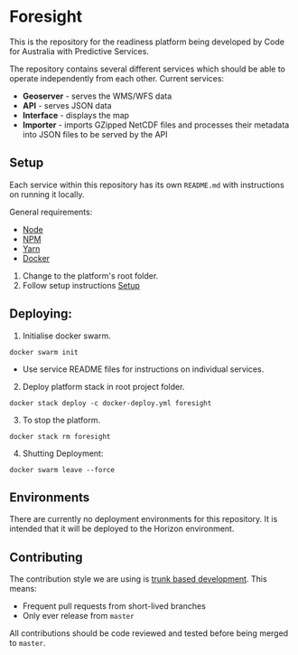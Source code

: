 # Foresight

This is the repository for the readiness platform being developed by Code for Australia with Predictive Services.

The repository contains several different services which should be able to operate independently from each other. Current services:

- **Geoserver** - serves the WMS/WFS data
- **API** - serves JSON data
- **Interface** - displays the map
- **Importer** - imports GZipped NetCDF files and processes their metadata into JSON files to be served by the API


## Setup

Each service within this repository has its own `README.md` with instructions on running it locally.

General requirements:

- [Node](https://nodejs.org/en/)
- [NPM](https://www.npmjs.com/)
- [Yarn](https://yarnpkg.com/en/)
- [Docker](https://www.docker.com/)

1. Change to the platform's root folder.
2. Follow setup instructions [Setup](setup/README.md)


## Deploying:

1. Initialise docker swarm.

`docker swarm init`

- Use service README files for instructions on individual services.

2. Deploy platform stack in root project folder.

`docker stack deploy -c docker-deploy.yml foresight`

3. To stop the platform.

`docker stack rm foresight`

4. Shutting Deployment:

`docker swarm leave --force`


## Environments

There are currently no deployment environments for this repository. It is intended that it will be deployed to the Horizon environment.


## Contributing

The contribution style we are using is [trunk based development](https://trunkbaseddevelopment.com/). This means:

- Frequent pull requests from short-lived branches
- Only ever release from `master`

All contributions should be code reviewed and tested before being merged to `master`.
